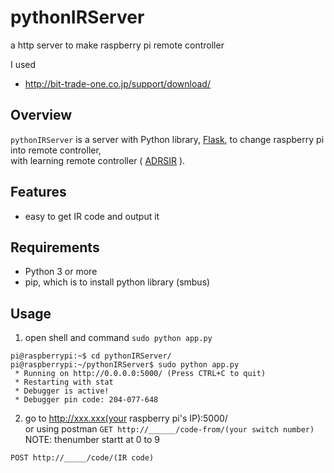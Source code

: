 # pythonIRServer

a http server to make raspberry pi remote controller

I used 
- http://bit-trade-one.co.jp/support/download/

## Overview

`pythonIRServer` is a server with Python library, [Flask](http://flask.pocoo.org), to change raspberry pi into remote controller,  
with learning remote controller ( [ADRSIR](http://bit-trade-one.co.jp/product/module/adrsir/) ).  

## Features

- easy to get IR code and output it

## Requirements

- Python 3 or more
- pip, which is to install python library (smbus)

## Usage

1. open shell and command `sudo python app.py`

``` terminal
pi@raspberrypi:~$ cd pythonIRServer/
pi@raspberrypi:~/pythonIRServer$ sudo python app.py
 * Running on http://0.0.0.0:5000/ (Press CTRL+C to quit)
 * Restarting with stat
 * Debugger is active!
 * Debugger pin code: 204-077-648
```

2. go to http://xxx.xxx(your raspberry pi's IP):5000/  
or using postman 
`GET http://______/code-from/(your switch number)`
NOTE: thenumber startt at 0 to 9

`POST http://_____/code/(IR code)`


